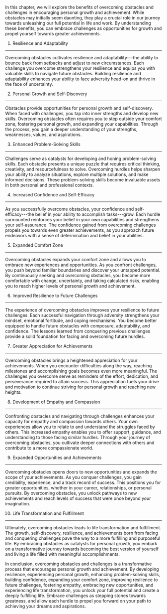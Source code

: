 
In this chapter, we will explore the benefits of overcoming obstacles and challenges in encouraging personal growth and achievement. While obstacles may initially seem daunting, they play a crucial role in our journey towards unleashing our full potential in life and work. By understanding these benefits, you can embrace challenges as opportunities for growth and propel yourself towards greater achievements.

1. Resilience and Adaptability
------------------------------

Overcoming obstacles cultivates resilience and adaptability---the ability to bounce back from setbacks and adjust to new circumstances. Each challenge you overcome strengthens your resilience and equips you with valuable skills to navigate future obstacles. Building resilience and adaptability enhances your ability to face adversity head-on and thrive in the face of uncertainty.

2. Personal Growth and Self-Discovery
-------------------------------------

Obstacles provide opportunities for personal growth and self-discovery. When faced with challenges, you tap into inner strengths and develop new skills. Overcoming obstacles often requires you to step outside your comfort zone, fostering personal growth, and expanding your capabilities. Through the process, you gain a deeper understanding of your strengths, weaknesses, values, and aspirations.

3. Enhanced Problem-Solving Skills
----------------------------------

Challenges serve as catalysts for developing and honing problem-solving skills. Each obstacle presents a unique puzzle that requires critical thinking, creativity, and resourcefulness to solve. Overcoming hurdles helps sharpen your ability to analyze situations, explore multiple solutions, and make informed decisions. These problem-solving skills become invaluable assets in both personal and professional contexts.

4. Increased Confidence and Self-Efficacy
-----------------------------------------

As you successfully overcome obstacles, your confidence and self-efficacy---the belief in your ability to accomplish tasks---grow. Each hurdle surmounted reinforces your belief in your own capabilities and strengthens your self-assurance. The confidence gained from overcoming challenges propels you towards even greater achievements, as you approach future endeavors with a sense of determination and belief in your abilities.

5. Expanded Comfort Zone
------------------------

Overcoming obstacles expands your comfort zone and allows you to embrace new experiences and opportunities. As you confront challenges, you push beyond familiar boundaries and discover your untapped potential. By continuously seeking and overcoming obstacles, you become more comfortable with change, uncertainty, and taking calculated risks, enabling you to reach higher levels of personal growth and achievement.

6. Improved Resilience to Future Challenges
-------------------------------------------

The experience of overcoming obstacles improves your resilience to future challenges. Each successful navigation through adversity strengthens your mindset, emotional fortitude, and coping mechanisms. You become better equipped to handle future obstacles with composure, adaptability, and confidence. The lessons learned from conquering previous challenges provide a solid foundation for facing and overcoming future hurdles.

7. Greater Appreciation for Achievements
----------------------------------------

Overcoming obstacles brings a heightened appreciation for your achievements. When you encounter difficulties along the way, reaching milestones and accomplishing goals becomes even more meaningful. The challenges you overcome serve as reminders of the effort, dedication, and perseverance required to attain success. This appreciation fuels your drive and motivation to continue striving for personal growth and reaching new heights.

8. Development of Empathy and Compassion
----------------------------------------

Confronting obstacles and navigating through challenges enhances your capacity for empathy and compassion towards others. Your own experiences allow you to relate to and understand the struggles faced by others. This increased empathy enables you to offer support, guidance, and understanding to those facing similar hurdles. Through your journey of overcoming obstacles, you cultivate deeper connections with others and contribute to a more compassionate world.

9. Expanded Opportunities and Achievements
------------------------------------------

Overcoming obstacles opens doors to new opportunities and expands the scope of your achievements. As you conquer challenges, you gain credibility, experience, and a track record of success. This positions you for greater opportunities, whether in your career, relationships, or personal pursuits. By overcoming obstacles, you unlock pathways to new achievements and reach levels of success that were once beyond your imagination.

10. Life Transformation and Fulfillment
---------------------------------------

Ultimately, overcoming obstacles leads to life transformation and fulfillment. The growth, self-discovery, resilience, and achievements born from facing and conquering challenges pave the way to a more fulfilling and purposeful life. By embracing obstacles as catalysts for personal growth, you embark on a transformative journey towards becoming the best version of yourself and living a life filled with meaningful accomplishments.

In conclusion, overcoming obstacles and challenges is a transformative process that encourages personal growth and achievement. By developing resilience, experiencing personal growth, enhancing problem-solving skills, building confidence, expanding your comfort zone, improving resilience to future challenges, fostering empathy, embracing new opportunities, and experiencing life transformation, you unlock your full potential and create a deeply fulfilling life. Embrace challenges as stepping stones towards greatness, and allow each hurdle to propel you forward on your path to achieving your dreams and aspirations.
